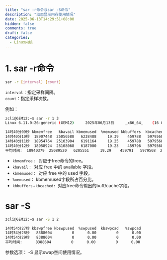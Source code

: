 ```yaml
---
title: "sar -r命令与sar -S命令"
description: "动态显示内存使用情况"
date: 2025-06-13T14:29:51+08:00
hidden: false
comments: true
draft: false
categories:
  - Linux内核
---
```


# 1. sar -r命令
```bash
sar -r [interval] [count]
```
`interval`：指定采样间隔。     
`count`：指定采样次数。

例如：   
```bash
zcli@GEM12:~$ sar -r 1 3
Linux 6.11.0-26-generic (GEM12) 	2025年06月13日 	_x86_64_	(16 CPU)

14时40分09秒 kbmemfree   kbavail kbmemused  %memused kbbuffers  kbcached  kbcommit   %commit  kbactive   kbinact   kbdirty
14时40分10秒  18907448  25056588   6238488     19.39    459788   5979568  22043760     54.36   6992188   4599208       840
14时40分11秒  18954764  25103904   6191164     19.25    459788   5979568  22043568     54.36   6936048   4599208         8
14时40分12秒  18958924  25108068   6187000     19.23    459796   5979568  22043576     54.36   6930696   4599216       100
平均时间:  18940379  25089520   6205551     19.29    459791   5979568  22043635     54.36   6952977   4599211       316
```
- `kbmemfree： `对应于free命令的free。       
- `kbavail： `对应 free 中的 available 字段。   
- `kbmemused： `对应 free 中的 used 字段。    
- `%memused`： kbmemused字段所占百分比。  
- `kbbuffers`+`kbcached: `对应free命令输出的buff/cache字段。    

# sar -S
```bash
zcli@GEM12:~$ sar -S 1 2

14时54分27秒 kbswpfree kbswpused  %swpused  kbswpcad   %swpcad
14时54分28秒   8388604         0      0.00         0      0.00
14时54分29秒   8388604         0      0.00         0      0.00
平均时间:      8388604         0      0.00         0      0.00
```
参数选项：  -S 显示swap空间使用情况。   

